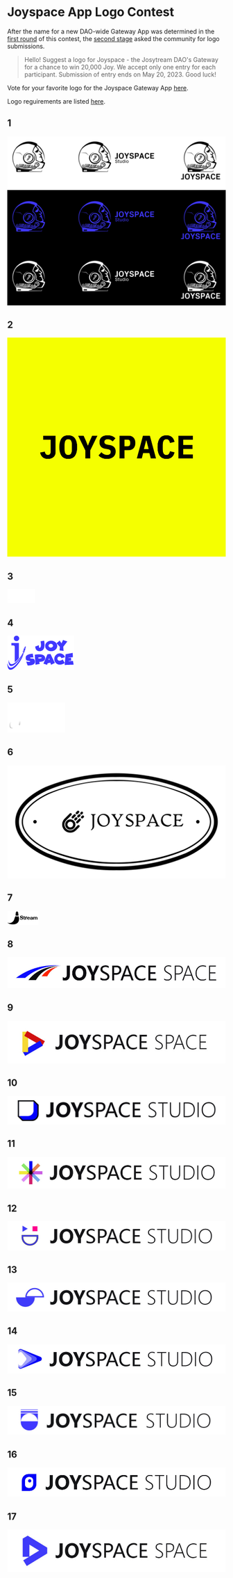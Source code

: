 # Joyspace App Logo Contest

After the name for a new DAO-wide Gateway App was determined in the [first round](https://pioneerapp.xyz/#/proposals/preview/275) of this contest, the [second stage](https://pioneerapp.xyz/#/proposals/preview/308) asked the community for logo submissions.

> Hello! Suggest a logo for Joyspace - the Josytream DAO's Gateway for a chance to win 20,000 Joy. We accept only one entry for each participant. Submission of entry ends on May 20, 2023. Good luck!
> 
Vote for your favorite logo for the Joyspace Gateway App [here](https://discord.com/channels/811216481340751934/812340037198675978/1121809780185497750).

Logo reguirements are listed [here](https://github.com/Joystream/atlas/blob/master/docs/operator-guide.md#app-logo).

## 1
![](1.png)

## 2
![](2.png)

## 3
![](3.png)

## 4
![](4.png)

## 5
![](5.png)

## 6
![](6.png)

## 7
![](7.png)

## 8
![](8.jpg)

## 9
![](9.jpg)

## 10
![](10.jpg)

## 11
![](11.jpg)

## 12
![](12.jpg)

## 13
![](13.jpg)

## 14
![](14.jpg)

## 15
![](15.jpg)

## 16
![](16.jpg)

## 17
![](17.jpg)
